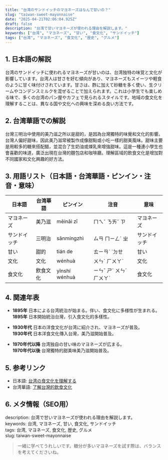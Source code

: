 ```yaml
---
title: "台湾のサンドイッチのマヨネーズはなんで甘いの？"
slug: "taiwan-sweet-mayonnaise"
date: "2025-04-21T02:06:04.925Z"
draft: false
description: "台湾で甘いマヨネーズが使われる理由を解説します。"
keywords: ["台湾", "マヨネーズ", "甘い", "食文化", "サンドイッチ"]
tags: ["台湾", "マヨネーズ", "食文化", "歴史", "グルメ"]
---
```


## 1. 日本語の解説  
台湾のサンドイッチに使われるマヨネーズが甘いのは、台湾独特の味覚と文化が影響しています。台湾人は甘さを好む傾向があり、マヨネーズもスイーツや軽食のように甘く味付けされています。甘さは、酢に加えて砂糖を多く使い、生クリームやコンデンスミルクを混ぜることで加えられます。これは小学生でも楽しめる味で、多くの台湾のパン屋やカフェで見られるスタイルです。地域の食文化を理解することは、異なる国や文化への興味を深める良い方法です。

## 2. 台湾華語での解説  
台灣三明治中使用的美乃滋之所以是甜的，是因為台灣獨特的味覺和文化的影響。台灣人偏好甜味，因此美乃滋常被製作成像甜點或小吃一樣的甜美風味。甜味主要是用較多的糖來搭配醋，並混合了生奶油或煉乳來增強甜味。這是一種連小學生也會喜歡的味道，廣泛出現在台灣的麵包店和咖啡廳。理解區域的飲食文化是增加對不同國家和文化興趣的好方法。

## 3. 用語リスト（日本語・台湾華語・ピンイン・注音・意味）  
| 日本語      | 台湾華語  | ピンイン           | 注音        | 意味                      |
|-------------|-----------|--------------------|-------------|---------------------------|
| マヨネーズ  | 美乃滋    | měinǎi zī          | ㄇㄟˇ ㄋㄞˇ ㄗ | マヨネーズ                |
| サンドイッチ| 三明治    | sānmíngzhì         | ㄙㄢ ㄇㄧㄥˊ ㄓ  | サンドイッチ              |
| 甘い        | 甜的      | tián de            | ㄊㄧㄢˊ ˙ㄉㄝ  | 甘い                      |
| 文化        | 文化      | wénhuà             | ㄨㄣˊ ㄏㄨㄚˋ| 文化                      |
| 食文化      | 飲食文化  | yǐnshí wénhuà      | ㄧㄣˇ ㄕˊ ㄨㄣˊ ㄏㄨㄚˋ| 食文化 |

## 4. 関連年表  
- **1895年** 日本による台湾統治が始まる。伴い、食文化に多様性が生まれる。  
  **1895年** 日本開始統治台灣，引入食文化的多樣性。

- **1930年代** 日本の洋食文化が台湾に紹介され、マヨネーズが普及。   
  **1930年代** 日本洋食文化傳入台灣，美乃滋開始普及。

- **1970年代以降** 台湾独自の甘い味のマヨネーズが広まる。  
  **1970年代以後** 台灣獨特的甜美味美乃滋開始普及。

## 5. 参考リンク  
- 日本語: [台湾の食文化を理解する](https://www.example.com/jp/taiwan_food_culture)  
- 台湾華語: [了解台灣的飲食文化](https://www.example.com/tw/taiwan_food_culture)

## 6. メタ情報（SEO用）  
description: 台湾で甘いマヨネーズが使われる理由を解説します。  
keywords: 台湾, マヨネーズ, 甘い, 食文化, サンドイッチ  
tags: 台湾, マヨネーズ, 食文化, 歴史, グルメ  
slug: taiwan-sweet-mayonnaise

> 一緒に学べてうれしいです。糖分が多いマヨネーズを試す際は、バランスを考えてくださいね。